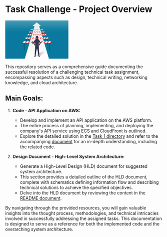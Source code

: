 # Task Challenge - Project Overview

<img src="./task_image.png"  width="40%" height="40%">

This repository serves as a comprehensive guide documenting the successful resolution of a challenging technical task assignment, encompassing aspects such as design, technical writing, networking knowledge, and cloud architecture.

## Main Goals:

1. **Code - API Application on AWS:**
   - Develop and implement an API application on the AWS platform.
   - The entire process of planning, implementing, and deploying the company's API service using ECS and CloudFront is outlined.
   - Explore the detailed solution in the [Task 1 directory](./Task1/) and refer to the accompanying [document](./Task1/README.md) for an in-depth understanding, including the related code.

2. **Design Document - High-Level System Architecture:**
   - Generate a High-Level Design (HLD) document for suggested system architecture.
   - This section provides a detailed outline of the HLD document, complete with schematics defining information flow and describing technical solutions to achieve the specified objectives.
   - Delve into the HLD document by reviewing the content in the [README document](./Task2/README.md).

By navigating through the provided resources, you will gain valuable insights into the thought process, methodologies, and technical intricacies involved in successfully addressing the assigned tasks. 
This documentation is designed to serve as a reference for both the implemented code and the overarching system architecture.
